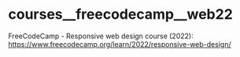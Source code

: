 # courses__freecodecamp__web22
FreeCodeCamp - Responsive web design course (2022): https://www.freecodecamp.org/learn/2022/responsive-web-design/
